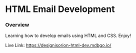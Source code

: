 # HTML Email Development

### Overview
Learning how to develop emails using HTML and CSS. Enjoy!


Live Link: https://designisorion-html-dev.mdbgo.io/
